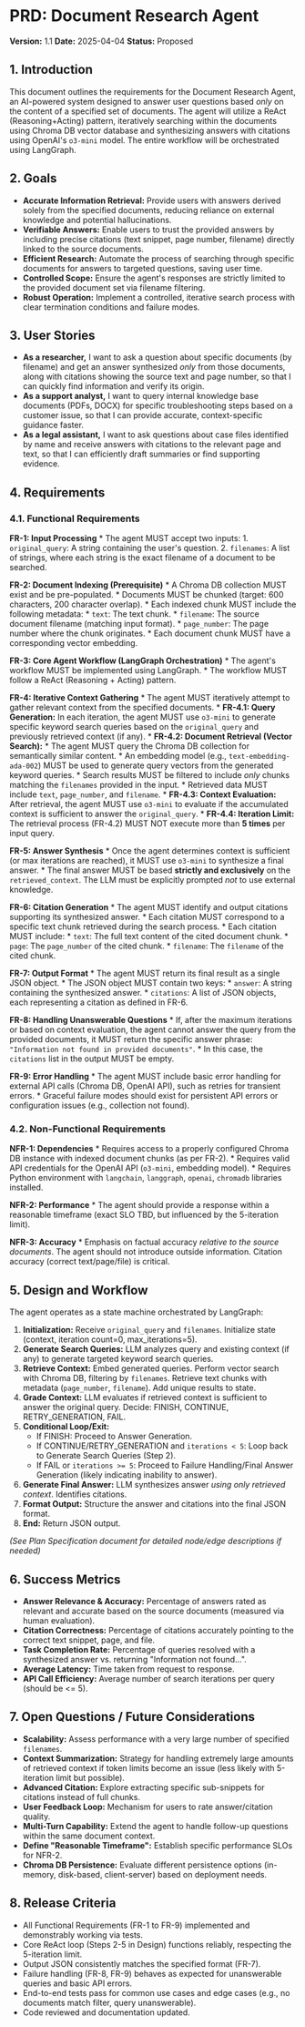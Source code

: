 # PRD: Document Research Agent

**Version:** 1.1
**Date:** 2025-04-04
**Status:** Proposed
## 1. Introduction

This document outlines the requirements for the Document Research Agent, an AI-powered system designed to answer user questions based *only* on the content of a specified set of documents. The agent will utilize a ReAct (Reasoning+Acting) pattern, iteratively searching within the documents using Chroma DB vector database and synthesizing answers with citations using OpenAI's `o3-mini` model. The entire workflow will be orchestrated using LangGraph.

## 2. Goals

* **Accurate Information Retrieval:** Provide users with answers derived solely from the specified documents, reducing reliance on external knowledge and potential hallucinations.
* **Verifiable Answers:** Enable users to trust the provided answers by including precise citations (text snippet, page number, filename) directly linked to the source documents.
* **Efficient Research:** Automate the process of searching through specific documents for answers to targeted questions, saving user time.
* **Controlled Scope:** Ensure the agent's responses are strictly limited to the provided document set via filename filtering.
* **Robust Operation:** Implement a controlled, iterative search process with clear termination conditions and failure modes.

## 3. User Stories

* **As a researcher,** I want to ask a question about specific documents (by filename) and get an answer synthesized *only* from those documents, along with citations showing the source text and page number, so that I can quickly find information and verify its origin.
* **As a support analyst,** I want to query internal knowledge base documents (PDFs, DOCX) for specific troubleshooting steps based on a customer issue, so that I can provide accurate, context-specific guidance faster.
* **As a legal assistant,** I want to ask questions about case files identified by name and receive answers with citations to the relevant page and text, so that I can efficiently draft summaries or find supporting evidence.

## 4. Requirements

### 4.1. Functional Requirements

**FR-1: Input Processing**
    * The agent MUST accept two inputs:
        1.  `original_query`: A string containing the user's question.
        2.  `filenames`: A list of strings, where each string is the exact filename of a document to be searched.

**FR-2: Document Indexing (Prerequisite)**
    * A Chroma DB collection MUST exist and be pre-populated.
    * Documents MUST be chunked (target: 600 characters, 200 character overlap).
    * Each indexed chunk MUST include the following metadata:
        * `text`: The text chunk.
        * `filename`: The source document filename (matching input format).
        * `page_number`: The page number where the chunk originates.
    * Each document chunk MUST have a corresponding vector embedding.

**FR-3: Core Agent Workflow (LangGraph Orchestration)**
    * The agent's workflow MUST be implemented using LangGraph.
    * The workflow MUST follow a ReAct (Reasoning + Acting) pattern.

**FR-4: Iterative Context Gathering**
    * The agent MUST iteratively attempt to gather relevant context from the specified documents.
    * **FR-4.1: Query Generation:** In each iteration, the agent MUST use `o3-mini` to generate specific keyword search queries based on the `original_query` and previously retrieved context (if any).
    * **FR-4.2: Document Retrieval (Vector Search):**
        * The agent MUST query the Chroma DB collection for semantically similar content.
        * An embedding model (e.g., `text-embedding-ada-002`) MUST be used to generate query vectors from the generated keyword queries.
        * Search results MUST be filtered to include *only* chunks matching the `filenames` provided in the input.
        * Retrieved data MUST include `text`, `page_number`, and `filename`.
    * **FR-4.3: Context Evaluation:** After retrieval, the agent MUST use `o3-mini` to evaluate if the accumulated context is sufficient to answer the `original_query`.
    * **FR-4.4: Iteration Limit:** The retrieval process (FR-4.2) MUST NOT execute more than **5 times** per input query.

**FR-5: Answer Synthesis**
    * Once the agent determines context is sufficient (or max iterations are reached), it MUST use `o3-mini` to synthesize a final answer.
    * The final answer MUST be based **strictly and exclusively** on the `retrieved_context`. The LLM must be explicitly prompted *not* to use external knowledge.

**FR-6: Citation Generation**
    * The agent MUST identify and output citations supporting its synthesized answer.
    * Each citation MUST correspond to a specific text chunk retrieved during the search process.
    * Each citation MUST include:
        * `text`: The full text content of the cited document chunk.
        * `page`: The `page_number` of the cited chunk.
        * `filename`: The `filename` of the cited chunk.

**FR-7: Output Format**
    * The agent MUST return its final result as a single JSON object.
    * The JSON object MUST contain two keys:
        * `answer`: A string containing the synthesized answer.
        * `citations`: A list of JSON objects, each representing a citation as defined in FR-6.

**FR-8: Handling Unanswerable Questions**
    * If, after the maximum iterations or based on context evaluation, the agent cannot answer the query from the provided documents, it MUST return the specific answer phrase: `"Information not found in provided documents"`.
    * In this case, the `citations` list in the output MUST be empty.

**FR-9: Error Handling**
    * The agent MUST include basic error handling for external API calls (Chroma DB, OpenAI API), such as retries for transient errors.
    * Graceful failure modes should exist for persistent API errors or configuration issues (e.g., collection not found).

### 4.2. Non-Functional Requirements

**NFR-1: Dependencies**
    * Requires access to a properly configured Chroma DB instance with indexed document chunks (as per FR-2).
    * Requires valid API credentials for the OpenAI API (`o3-mini`, embedding model).
    * Requires Python environment with `langchain`, `langgraph`, `openai`, `chromadb` libraries installed.

**NFR-2: Performance**
    * The agent should provide a response within a reasonable timeframe (exact SLO TBD, but influenced by the 5-iteration limit).

**NFR-3: Accuracy**
    * Emphasis on factual accuracy *relative to the source documents*. The agent should not introduce outside information. Citation accuracy (correct text/page/file) is critical.

## 5. Design and Workflow

The agent operates as a state machine orchestrated by LangGraph:

1.  **Initialization:** Receive `original_query` and `filenames`. Initialize state (context, iteration count=0, max_iterations=5).
2.  **Generate Search Queries:** LLM analyzes query and existing context (if any) to generate targeted keyword search queries.
3.  **Retrieve Context:** Embed generated queries. Perform vector search with Chroma DB, filtering by `filenames`. Retrieve text chunks with metadata (`page_number`, `filename`). Add unique results to state.
4.  **Grade Context:** LLM evaluates if retrieved context is sufficient to answer the original query. Decide: FINISH, CONTINUE, RETRY_GENERATION, FAIL.
5.  **Conditional Loop/Exit:**
    * If FINISH: Proceed to Answer Generation.
    * If CONTINUE/RETRY_GENERATION and `iterations < 5`: Loop back to Generate Search Queries (Step 2).
    * If FAIL or `iterations >= 5`: Proceed to Failure Handling/Final Answer Generation (likely indicating inability to answer).
6.  **Generate Final Answer:** LLM synthesizes answer *using only retrieved context*. Identifies citations.
7.  **Format Output:** Structure the answer and citations into the final JSON format.
8.  **End:** Return JSON output.

*(See Plan Specification document for detailed node/edge descriptions if needed)*

## 6. Success Metrics

* **Answer Relevance & Accuracy:** Percentage of answers rated as relevant and accurate based on the source documents (measured via human evaluation).
* **Citation Correctness:** Percentage of citations accurately pointing to the correct text snippet, page, and file.
* **Task Completion Rate:** Percentage of queries resolved with a synthesized answer vs. returning "Information not found...".
* **Average Latency:** Time taken from request to response.
* **API Call Efficiency:** Average number of search iterations per query (should be <= 5).

## 7. Open Questions / Future Considerations

* **Scalability:** Assess performance with a very large number of specified `filenames`.
* **Context Summarization:** Strategy for handling extremely large amounts of retrieved context if token limits become an issue (less likely with 5-iteration limit but possible).
* **Advanced Citation:** Explore extracting specific sub-snippets for citations instead of full chunks.
* **User Feedback Loop:** Mechanism for users to rate answer/citation quality.
* **Multi-Turn Capability:** Extend the agent to handle follow-up questions within the same document context.
* **Define "Reasonable Timeframe":** Establish specific performance SLOs for NFR-2.
* **Chroma DB Persistence:** Evaluate different persistence options (in-memory, disk-based, client-server) based on deployment needs.

## 8. Release Criteria

* All Functional Requirements (FR-1 to FR-9) implemented and demonstrably working via tests.
* Core ReAct loop (Steps 2-5 in Design) functions reliably, respecting the 5-iteration limit.
* Output JSON consistently matches the specified format (FR-7).
* Failure handling (FR-8, FR-9) behaves as expected for unanswerable queries and basic API errors.
* End-to-end tests pass for common use cases and edge cases (e.g., no documents match filter, query unanswerable).
* Code reviewed and documentation updated.